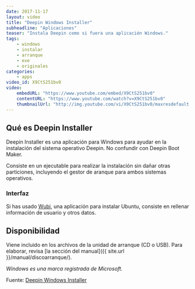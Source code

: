 ```yaml
---
date: 2017-11-17
layout: video
title: "Deepin Windows Installer"
subheadline: "Aplicaciones"
teaser: "Instala Deepin como si fuera una aplicación Windows."
tags:
    - windows
    - instalar
    - arranque
    - exe
    - originales
categories:
    - apps
video_id: X9CtS251bv0
video:
    embedURL: "https://www.youtube.com/embed/X9CtS251bv0"
    contentURL: "https://www.youtube.com/watch?v=X9CtS251bv0"
    thumbnailUrl: "http://img.youtube.com/vi/X9CtS251bv0/maxresdefault.jpg"
---
```

<!--more-->

## Qué es Deepin Installer
Deepin Installer es una aplicación para Windows para ayudar en la instalación del sistema operativo Deepin. No confundir con Deepin Boot Maker.

Consiste en un ejecutable para realizar la instalación sin dañar otras particiones, incluyendo el gestor de aranque para ambos sistemas operativos.

### Interfaz
Si has usado [Wubi](https://es.wikipedia.org/wiki/Wubi_(Ubuntu)), una aplicación para instalar Ubuntu, consiste en rellenar información de usuario y otros datos.

## Disponibilidad

Viene incluido en los archivos de la unidad de arranque (CD o USB). Para elaborar, revisa [la sección del manual]({{ site.url }}/manual/discoarranque/).

*Windows es una marca registrada de Microsoft.*

Fuente: [Deepin Windows Installer](https://www.deepin.org/es/original/deepin-installer/)

